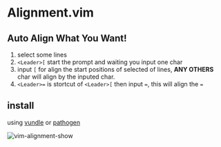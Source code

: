 # Alignment.vim

## Auto Align What You Want!

1.  select some lines
2.  `<Leader>[` start the prompt and waiting you input one char
3.  input `[` for align the start positions of selected of lines,
    **ANY OTHERS** char will align by the inputed char.
4.  `<Leader>=` is stortcut of `<Leader>[` then input `=`,
    this will align the `=`


## install

using [vundle](https://github.com/gmarik/vundle)
or [pathogen](https://github.com/tpope/vim-pathogen)



![vim-alignment-show](http://i1297.photobucket.com/albums/ag23/yueyoum/vim-alignment-updated_zpscd56df35.gif)


